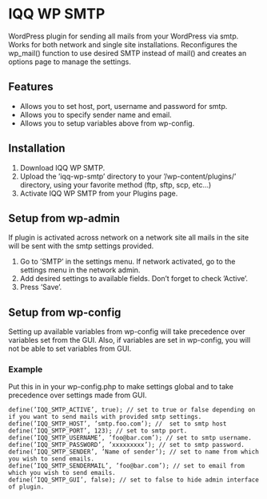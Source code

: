 # IQQ WP SMTP
WordPress plugin for sending all mails from your WordPress via smtp. Works for both network and single site installations.
Reconfigures the wp_mail() function to use desired SMTP instead of mail() and creates an options page to manage the settings.

## Features
- Allows you to set host, port, username and password for smtp.
- Allows you to specify sender name and email.
- Allows you to setup variables above from wp-config.

## Installation
1. Download IQQ WP SMTP.
2. Upload the ’iqq-wp-smtp’ directory to your ’/wp-content/plugins/’ directory, using your favorite method (ftp, sftp, scp, etc…)
3. Activate IQQ WP SMTP from your Plugins page.

## Setup from wp-admin
If plugin is activated across network on a network site all mails in the site will be sent with the smtp settings provided.
1. Go to ’SMTP’ in the settings menu. If network activated, go to the settings menu in the network admin.
2. Add desired settings to available fields. Don’t forget to check ’Active’.
3. Press ’Save’.

## Setup from wp-config
Setting up available variables from wp-config will take precedence over variables set from the GUI. Also, if variables are set in wp-config, you will not be able to set variables from  GUI.
### Example
Put this in in your wp-config.php to make settings global and to take precedence over settings made from GUI.
```
define(’IQQ_SMTP_ACTIVE’, true); // set to true or false depending on if you want to send mails with provided smtp settings.
define(’IQQ_SMTP_HOST’, ’smtp.foo.com’); //  set to smtp host
define(’IQQ_SMTP_PORT’, 123); // set to smtp port.
define(’IQQ_SMTP_USERNAME’, ’foo@bar.com’); // set to smtp username.
define(’IQQ_SMTP_PASSWORD’, ’xxxxxxxxx’); // set to smtp password.
define(’IQQ_SMTP_SENDER’, ’Name of sender’); // set to name from which you wish to send emails.
define(’IQQ_SMTP_SENDERMAIL’, ’foo@bar.com’); // set to email from which you wish to send emails.
define(’IQQ_SMTP_GUI’, false); // set to false to hide admin interface of plugin.
```